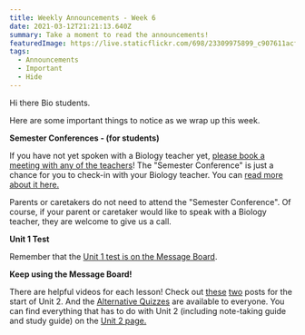 ```yaml
---
title: Weekly Announcements - Week 6
date: 2021-03-12T21:21:13.640Z
summary: Take a moment to read the announcements!
featuredImage: https://live.staticflickr.com/698/23309975899_c907611acf_b.jpg
tags:
  - Announcements
  - Important
  - Hide
---
```

Hi there Bio students.

Here are some important things to notice as we wrap up this week.

**Semester Conferences - (for students)**

If you have not yet spoken with a Biology teacher yet, [please book a meeting with any of the teachers](https://mnca-biology-message-board.netlify.app/contact/)! The "Semester Conference" is just a chance for you to check-in with your Biology teacher. You can [read more about it here.](https://mnca-biology-message-board.netlify.app/posts/what's-a-%22semester-conference%22/)

Parents or caretakers do not need to attend the "Semester Conference". Of course, if your parent or caretaker would like to speak with a Biology teacher, they are welcome to give us a call.

**Unit 1 Test**

Remember that the [Unit 1 test is on the Message Board](https://mnca-biology-message-board.netlify.app/posts/unit-1-test/).

**Keep using the Message Board!**

There are helpful videos for each lesson! Check out [these](https://mnca-biology-message-board.netlify.app/posts/darwin's-voyage-of-discovery-unit-2-lesson-1/) [two](https://mnca-biology-message-board.netlify.app/posts/ideas-that-shaped-darwin's-thinking-unit-2-lesson-2/) posts for the start of Unit 2. And the [Alternative Quizzes](https://mnca-biology-message-board.netlify.app/tags/alternative%20quizzes/) are available to everyone. You can find everything that has to do with Unit 2 (including note-taking guide and study guide) on the [Unit 2 page.](https://mnca-biology-message-board.netlify.app/tags/unit%202/)